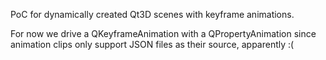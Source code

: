 PoC for dynamically created Qt3D scenes with keyframe animations.

For now we drive a QKeyframeAnimation with a QPropertyAnimation since animation clips only support JSON files as their source, apparently :(
